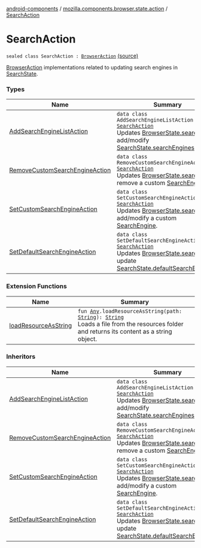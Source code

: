 [android-components](../../index.md) / [mozilla.components.browser.state.action](../index.md) / [SearchAction](./index.md)

# SearchAction

`sealed class SearchAction : `[`BrowserAction`](../-browser-action.md) [(source)](https://github.com/mozilla-mobile/android-components/blob/master/components/browser/state/src/main/java/mozilla/components/browser/state/action/BrowserAction.kt#L744)

[BrowserAction](../-browser-action.md) implementations related to updating search engines in [SearchState](../../mozilla.components.browser.state.state/-search-state/index.md).

### Types

| Name | Summary |
|---|---|
| [AddSearchEngineListAction](-add-search-engine-list-action/index.md) | `data class AddSearchEngineListAction : `[`SearchAction`](./index.md)<br>Updates [BrowserState.search](../../mozilla.components.browser.state.state/-browser-state/search.md) to add/modify [SearchState.searchEngines](../../mozilla.components.browser.state.state/-search-state/search-engines.md). |
| [RemoveCustomSearchEngineAction](-remove-custom-search-engine-action/index.md) | `data class RemoveCustomSearchEngineAction : `[`SearchAction`](./index.md)<br>Updates [BrowserState.search](../../mozilla.components.browser.state.state/-browser-state/search.md) to remove a custom [SearchEngine](../../mozilla.components.browser.state.search/-search-engine/index.md). |
| [SetCustomSearchEngineAction](-set-custom-search-engine-action/index.md) | `data class SetCustomSearchEngineAction : `[`SearchAction`](./index.md)<br>Updates [BrowserState.search](../../mozilla.components.browser.state.state/-browser-state/search.md) to add/modify a custom [SearchEngine](../../mozilla.components.browser.state.search/-search-engine/index.md). |
| [SetDefaultSearchEngineAction](-set-default-search-engine-action/index.md) | `data class SetDefaultSearchEngineAction : `[`SearchAction`](./index.md)<br>Updates [BrowserState.search](../../mozilla.components.browser.state.state/-browser-state/search.md) to update [SearchState.defaultSearchEngineId](../../mozilla.components.browser.state.state/-search-state/default-search-engine-id.md). |

### Extension Functions

| Name | Summary |
|---|---|
| [loadResourceAsString](../../mozilla.components.support.test.file/kotlin.-any/load-resource-as-string.md) | `fun `[`Any`](https://kotlinlang.org/api/latest/jvm/stdlib/kotlin/-any/index.html)`.loadResourceAsString(path: `[`String`](https://kotlinlang.org/api/latest/jvm/stdlib/kotlin/-string/index.html)`): `[`String`](https://kotlinlang.org/api/latest/jvm/stdlib/kotlin/-string/index.html)<br>Loads a file from the resources folder and returns its content as a string object. |

### Inheritors

| Name | Summary |
|---|---|
| [AddSearchEngineListAction](-add-search-engine-list-action/index.md) | `data class AddSearchEngineListAction : `[`SearchAction`](./index.md)<br>Updates [BrowserState.search](../../mozilla.components.browser.state.state/-browser-state/search.md) to add/modify [SearchState.searchEngines](../../mozilla.components.browser.state.state/-search-state/search-engines.md). |
| [RemoveCustomSearchEngineAction](-remove-custom-search-engine-action/index.md) | `data class RemoveCustomSearchEngineAction : `[`SearchAction`](./index.md)<br>Updates [BrowserState.search](../../mozilla.components.browser.state.state/-browser-state/search.md) to remove a custom [SearchEngine](../../mozilla.components.browser.state.search/-search-engine/index.md). |
| [SetCustomSearchEngineAction](-set-custom-search-engine-action/index.md) | `data class SetCustomSearchEngineAction : `[`SearchAction`](./index.md)<br>Updates [BrowserState.search](../../mozilla.components.browser.state.state/-browser-state/search.md) to add/modify a custom [SearchEngine](../../mozilla.components.browser.state.search/-search-engine/index.md). |
| [SetDefaultSearchEngineAction](-set-default-search-engine-action/index.md) | `data class SetDefaultSearchEngineAction : `[`SearchAction`](./index.md)<br>Updates [BrowserState.search](../../mozilla.components.browser.state.state/-browser-state/search.md) to update [SearchState.defaultSearchEngineId](../../mozilla.components.browser.state.state/-search-state/default-search-engine-id.md). |
